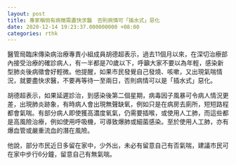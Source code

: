 ```yaml
---
layout: post
title: 專家稱倘有病徵需盡快求醫　否則病情可「插水式」惡化
date: 2020-12-14 19:23:37.000000000 +08:00
categories: rthk
---
```


醫管局臨床傳染病治療專責小組成員胡德超表示，過去11個月以來，在深切治療部內接受治療的確診病人，有一半都是70歲以下，呼籲大家不要以為年輕，感染新型肺炎後病徵會好輕微。他提醒，如果市民發覺自己發燒、咳嗽，又出現氣喘情況，就要盡快求醫，不要再等待一至兩日，否則病情可以是「插水式」惡化。

胡德超表示，如果延遲診治，到感染後第二個星期，病毒因子風暴可令病人情況更差，出現肺炎跡象，有時病人會出現無聲缺氧，例如只是在病房去廁所，短短路程都會氣喘。有部分病人即使獲高濃度氧氣，仍需要插喉，或使用人工肺，而這些都是高風險治療，例如使用呼吸機，可導致爆肺或細菌感染。至於使用人工肺，亦有爆血管或嚴重流血的潛在風險。

他說，部分市民近日多留在家中，少外出，未必有留意自己有否氣喘，建議市民可在家中步行6分鐘，留意自己有無氣喘。
